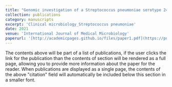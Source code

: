 ```yaml
---
title: "Genomic investigation of a Streptococcus pneumoniae serotype 24F strain causing meningoencephalitis in Hong Kong"
collection: publications
category: manuscripts
excerpt: 'Clinical microbiology_Streptococcus pneumoniae'
date: 2021
venue: 'International Journal of Medical Microbiology'
paperurl: '[http://academicpages.github.io/files/paper1.pdf](https://pubmed.ncbi.nlm.nih.gov/34864352/)'
---
```


The contents above will be part of a list of publications, if the user clicks the link for the publication than the contents of section will be rendered as a full page, allowing you to provide more information about the paper for the reader. When publications are displayed as a single page, the contents of the above "citation" field will automatically be included below this section in a smaller font.
